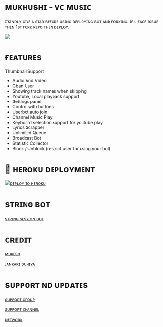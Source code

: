 #  ᴍᴜᴋʜᴜsʜɪ - ᴠᴄ ᴍᴜsɪᴄ  


#ᴋɪɴᴅʟʏ ɢɪᴠᴇ ᴀ sᴛᴀʀ  ʙᴇғᴏʀᴇ  ᴜsɪɴɢ  ᴅᴇᴘʟᴏʏɪɴɢ ʙᴏᴛ ᴀɴᴅ ғᴏʀᴋɪɴɢ.
 ɪғ ᴜ ғᴀᴄᴇ ɪssᴜᴇ ᴛʜᴇɴ 1sᴛ ғᴏʀᴋ ʀᴇᴘᴏ ᴛʜᴇɴ ᴅᴇᴘʟᴏʏ.


<p> 
  <img src="https://telegra.ph/file/a932394f6b7d106e66cc5.jpg">
</p>

 # ғᴇᴀᴛᴜʀᴇs
Thumbnail Support
- Audio And Video
- Gban User
- Showing track names when skipping
- Youtube, Local playback support
- Settings panel
- Control with buttons
- Userbot auto join
- Channel Music Play
- Keyboard selection support for youtube play
- Lyrics Scrapper
- Unlimited Queue
- Broadcast Bot
- Statistic Collector
- Block / Unblock (restrict user for using your bot)







# 🚀 ʜᴇʀᴏᴋᴜ  ᴅᴇᴘʟᴏʏᴍᴇɴᴛ


[![ᴅᴇᴘʟᴏʏ ᴛᴏ ʜᴇʀᴏᴋᴜ](https://www.herokucdn.com/deploy/button.svg)](https://heroku.com/deploy?template=https://github.com/Itz-mst-boy/Mukhushi-vc)

# sᴛʀɪɴɢ ʙᴏᴛ
[sᴛʀɪɴɢ   sᴇssɪᴏɴ ʙᴏᴛ](https://t.me/itz_string_session_bot)



# ᴄʀᴇᴅɪᴛ

[ᴍᴜᴋᴇsʜ](https://t.me/itz_mst_boy)

[ᴊᴀɴᴋᴀʀɪ ᴅᴜɴɪʏᴀ](https://t.me/Dr_Asad_Ali)

#  sᴜᴘᴘᴏʀᴛ ɴᴅ ᴜᴘᴅᴀᴛᴇs

[sᴜᴘᴘᴏʀᴛ ɢʀᴏᴜᴘ](https://t.me/worldwide_friend_zone)

[sᴜᴘᴘᴏʀᴛ ᴄʜᴀɴɴᴇʟ](https://t.me/mukhushi_official)

[ ɴᴇᴛᴡᴏʀᴋ ](https://t.me/mastermind_network_official)
